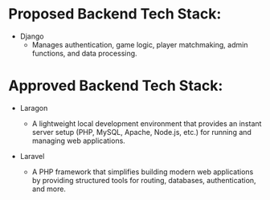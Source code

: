 # Proposed Backend Tech Stack:
* Django
  - Manages authentication, game logic, player matchmaking, admin functions, and data processing.

# Approved Backend Tech Stack:
* Laragon
  - A lightweight local development environment that provides an instant server setup (PHP, MySQL, Apache, Node.js, etc.) for running and managing web applications.

* Laravel
  - A PHP framework that simplifies building modern web applications by providing structured tools for routing, databases, authentication, and more.